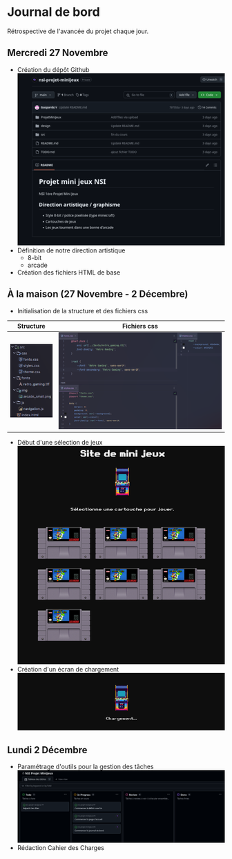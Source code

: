 # Journal de bord

Rétrospective de l'avancée du projet chaque jour.

## Mercredi 27 Novembre

- Création du dépôt Github
![Capture d'écran du dépot Github](.github/images/repo.png)
- Définition de notre direction artistique
  - 8-bit
  - arcade
- Création des fichiers HTML de base

## À la maison (27 Novembre - 2 Décembre)

- Initialisation de la structure et des fichiers css

| Structure                                | Fichiers css                                |
|------------------------------------------|---------------------------------------------|
| ![img.png](.github/images/structure.png) | ![img.png](.github/images/fichiers_css.png) | 

- Début d'une sélection de jeux
![img.png](.github/images/selection_jeux.png)
- Création d'un écran de chargement
![img.png](.github/images/loader.png)

## Lundi 2 Décembre

- Paramétrage d'outils pour la gestion des tâches
![Capture d'écran du projet Github](.github/images/project.png)
- Rédaction Cahier des Charges